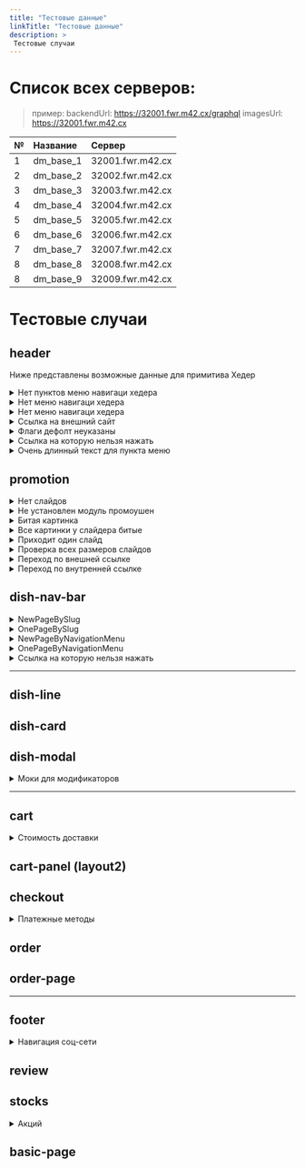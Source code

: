 ```yaml
---
title: "Тестовые данные"
linkTitle: "Тестовые данные"
description: >
 Тестовые случаи
---
```


# Список всех серверов:

> пример: 
> backendUrl: https://32001.fwr.m42.cx/graphql
> imagesUrl: https://32001.fwr.m42.cx

|№| Название|Сервер|
|-|:--------|:-----|
|1| dm_base_1   | 32001.fwr.m42.cx |
|2| dm_base_2   | 32002.fwr.m42.cx |
|3| dm_base_3   | 32003.fwr.m42.cx |
|4| dm_base_4   | 32004.fwr.m42.cx |
|5| dm_base_5   | 32005.fwr.m42.cx |
|6| dm_base_6   | 32006.fwr.m42.cx |
|7| dm_base_7   | 32007.fwr.m42.cx |
|8| dm_base_8   | 32008.fwr.m42.cx |
|8| dm_base_9   | 32009.fwr.m42.cx |

# Тестовые случаи

## header
Ниже представлены возможные данные для примитива Хедер

<details>
  <summary>Нет пунктов меню навигаци хедера</summary> 
  <pre>
  В навигации хедера, в <b>navigation_menu</b> приходит пустой массив
  <i>server: dm_base_8</i>
  </pre>
</details>

<details>
  <summary>Нет меню навигаци хедера</summary> 
  <pre>
  Отсутвует инстанс навигации со слагом <b>header</b>
  <i>server: dm_base_5</i>
  </pre>
</details>

<details>
  <summary>Нет меню навигаци хедера</summary> 
  <pre>
  В меню <b>header</b> приодит 9 пунктов меню.
  <i>server: dm_base_7</i>
  </pre>
</details>

<details>
  <summary>Ссылка на внешний сайт</summary> 
  <pre>
  В меню <b>header</b> приходит пункт меню который содержит ссылку на внешний сайт

    {
        "label": "Сылка на внешний сайт",
        "link": "https://google.com",
        "active": true
    },

  <i>server: dm_base_7</i>
  </pre>
</details>


<details>
  <summary>Флаги дефолт неуказаны</summary> 
  <pre>
  Если флаг не указан должно ставится по дефолту, видимый(visible: true) и активный ( active: true)
  В меню <b>header</b> приходит пункт меню который не содержит флаги

      {
        "label": "Проверка флагов",
        "link": "/stocks0"
      },

  <i>server: dm_base_7</i>
  </pre>
</details>

<details>
  <summary>Ссылка на которую нельзя нажать</summary> 
  <pre>
  Если флаги указаны видимый(visible: true)  и активный ( active: fallse)  то мы получаем ссылку на которую нельзя нажать

  В меню <b>header</b> приходит пункт меню который содержит такую запись

      {
        "label": "ссылка на которую нельзя нажать (дизебл) ",
        "link": "/stocks3",
        "slug": "stocks3",
        "active": false,
        "visible": true
      },

  <i>server: dm_base_6</i>
  </pre>
</details>

<details>
  <summary>Очень длинный текст для пункта меню</summary> 
  <pre>
  В меню <b>header</b> приходит пункт меню который содержит такую запись

      {
        "label": "Супер длинный текст в позиции меню который может написать пользователь",
        "link": "/stocks2",
        "active": true,
        "visible": true
      },

  <i>server: dm_base_7</i>
  </pre>
</details>




## promotion


<details>
  <summary>Нет слайдов</summary> 
  <pre>
  На сервере нет записей о слайдере (раздел промоушен исчезает).
  
  <i>server: dm_base_5</i>
  </pre>
</details>

<details>
  <summary>Не установлен модуль промоушен</summary> 
  <pre>
  С сервера приходит ошибка (раздел промоушен исчезает).
  
  <i>server: dm_base_6</i>
  </pre>
</details>

<details>
  <summary>Битая картинка</summary> 
  <pre>
  Приходит одна битая картинка на первом слайде: <i>Суши от японсокого шефа </i> 
  Если приходит одна битая картинка то слайд на котором это происходит должен исчезнуть
  <i>server: dm_base_4</i>
  </pre>
</details>

<details>
  <summary>Все картинки у слайдера битые</summary> 
  <pre>
  Приходят все битые картинки на всех слайдах
  Если все картинки битые то весь слайдер должен исчезнуть
  <i>server: dm_base_8</i>
  </pre>
</details>

<details>
  <summary>Приходит один слайд</summary> 
  <pre>
  Исчезает навигация по слайдам
  <i>server: dm_base_2</i>
  </pre>
</details>

<details>
  <summary>Проверка всех размеров слайдов</summary> 
  <pre>
  Приходит на всех серверах на которых приходят картинки
  рекомендовано использовать dm_base_1  
  <i>server: dm_base_1</i>
  </pre>
</details>

<details>
  <summary>Переход по внешней ссылке</summary> 
  <pre>
  При нажатии на слайд переходит по внешней ссылке

  в первом слайде "Суши от японсокого шефа" при нажатии на слайд должно открыватся в новом окне сайт https://webresto.org

  <i>server: dm_base_1</i>
  </pre>
</details>

<details>
  <summary>Переход по внутренней ссылке</summary> 
  <pre>
  При нажатии на слайд переходит по ссылке на этом же сайта

  в слайде "Ягодное меню" при нажатии на слайд должно переходить по ссылку в этом же сайте /contacts

  <i>server: dm_base_1</i>
  </pre>
</details>


## dish-nav-bar

<details>
  <summary>NewPageBySlug</summary> 
  <pre>
  Построение через initSlug где каждый раздел создается на своей странице
  
  <i>server: dm_base_1</i>
  </pre>
</details>

<details>
  <summary>OnePageBySlug</summary> 
  <pre>
  Построение через initSlug где все подразделы на одной страницы с навигацией по # (переход реализуется прокруткой)
  
  <i>server: dm_base_2</i>
  </pre>
</details>

<details>
  <summary>NewPageByNavigationMenu</summary> 
  <pre>
  Построение из меню которое пришло в navigation_menu где каждый раздел создается на своей странице 
  <i>server: dm_base_3</i>
  </pre>
</details>

<details>
  <summary>OnePageByNavigationMenu</summary> 
  <pre>
  В текущем примере установленно значение NewPageByNavigationMenu это означает что при обработке меню фронтенд проигнорирует свойство initSlug

  <i>server: dm_base_4</i>
  </pre>
</details>


<details>
  <summary>Ссылка на которую нельзя нажать</summary> 
  <pre>
  Если флаги указаны видимый(visible: true)  и активный ( active: fallse)  то мы получаем ссылку на которую нельзя нажать
  
  Первый пункт приходит на который нельзя нажать. 
  
  <i>server: dm_base_3</i>
  </pre>
</details>


---


## dish-line

## dish-card

## dish-modal

<details>
  <summary>Моки для модификаторов</summary> 
  <pre>
  Все моки указаны на одном сервере
  те которые с будильником пока еще не готовы

  список:

✅ 2 мод.  в первой группе (max: 1, min: 1) - обязательный выбор. Свитч
✅ 3 мод.  в первой группе (max: 1, min: 1) - обязательный выбор чекбоксы
✅ 2 мод.  в первой группе (max: 0, min: 0) нет ограничений (+-)
✅ data: 5 мод во первой группе (max: 5, min: 0)  у модификатора задан  max:1 min:0 (5 чекбоксов)
✅ data: контролы вместо свича +++ 5 мод во второй группе (max: 1, min: 2)  (обработка ошибки)
✅ data: первая группа: выбраны дефолтные (у первого мод: дефолт 3)
✅ data: 5 мод во первой группе (max: 6, min: 5, выбраны дефолтные)т оесть если снять выбор с когото можно переставить на другой
✅ data: 5 мод во первой группе (У одного модификатора цена 0) Не должен влиять на финальную цену
✅ data: 5 мод во первой группе (У всех модификаторов цена 0)
✅ Много модификаторов (проверить плейсхолдер в попапе, должен прятатся)
✅ 2 мод.  в первой группе цена у блюда 0
✅ Цена у блюда 0 (Без модификаторов)
✅ Баланс у блюда 3
✅ Баланс у блюда 0
✅ Баланс у блюда 1
✅ 2 мод.  в первой группе (max: 1, min: 1) - обязательный выбор. Свитч
✅ 3 мод.  в первой группе (max: 1, min: 1) - обязательный выбор чекбоксы
✅ 2 мод.  в первой группе (max: 0, min: 0) нет ограничений (+-)
✅ data: 5 мод во первой группе (max: 5, min: 0)  у модификатора задан  max:1 min:0 (5 чекбоксов)
✅ data: контролы вместо свича +++ 5 мод во второй группе (max: 1, min: 2)  (обработка ошибки)
✅ data: первая группа: выбраны дефолтные (у первого мод: дефолт 3)
✅ data: 5 мод во первой группе (max: 6, min: 5, выбраны дефолтные)т оесть если снять выбор с когото можно переставить на другой
✅ data: 5 мод во первой группе (У одного модификатора цена 0) Не должен влиять на финальную цену
✅ data: 5 мод во первой группе (У всех модификаторов цена 0)
✅ Много модификаторов (проверить плейсхолдер в попапе, должен прятатся)
✅ 2 мод.  в первой группе цена у блюда 0
✅ Баланс у блюда 3
✅ Баланс у блюда 0
✅ Баланс у блюда 1
  <i>server: dm_base_9</i>
  </pre>
</details>



---

## cart

<details>
  <summary>Стоимость доставки</summary> 
  <pre>
  Каждый раз приходит разная стоимость доставки.
  Возможные варианты: 
  [150, 1000, 100000, 12345.12 ]
 

  <i>server:  Все сервера</i>
  </pre>
</details>

## cart-panel (layout2)

## checkout
<details>
  <summary>Платежные методы</summary> 
  <pre>
  На первых 4 (32001..32004) серверах есть платежные методы
  На 32003 изменена сортировка в обратном порядке
  на 32005..32015 нет платежных методов(в таком случе нужно непоказывать поле, и делать запрос не указывая платежный метод)


  Для платжного метода по "Онлайн на сайте" в ответ от сервера приходит ссылка для редиректа, 
  тестовые карты для оплаты тут: https://securepayments.sberbank.ru/wiki/doku.php/test_cards
  </pre>
</details>


## order

## order-page

---

## footer
<details>
  <summary>Навигация соц-сети</summary> 
  <pre>
  1. Сервера с 32001 по 32004 имеют ссылки социальных сетей и должны отображать их
  2. Сервер 32005 не имеет данных в моделе и должен прятать соцсети
  3. 32006 имеет пустое меню социальных сетей
  </pre>
</details>

## review

## stocks

<details>
  <summary>Акций</summary> 
  c dm_base_1 по dm_base_4 присутвуют различные моки  
</details>


## basic-page